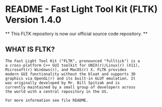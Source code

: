 # README - Fast Light Tool Kit (FLTK) Version 1.4.0

** This FLTK repository is now our official source code repository. **

## WHAT IS FLTK?

    The Fast Light Tool Kit ("FLTK", pronounced "fulltick") is a
    a cross-platform C++ GUI toolkit for UNIX(r)/Linux(r) (X11),
    Microsoft(r) Windows(r), and MacOS(r) X. FLTK provides
    modern GUI functionality without the bloat and supports 3D
    graphics via OpenGL(r) and its built-in GLUT emulation. It
    was originally developed by Mr. Bill Spitzak and is
    currently maintained by a small group of developers across
    the world with a central repository in the US.

    For more information see file README.
